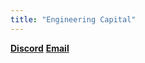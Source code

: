 ```yaml
---
title: "Engineering Capital"
---
```


[**Discord**](https://discord.gg/FjrMrxNehR)
[**Email**](mailto:asim@aslam.com) 
